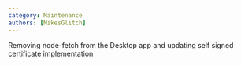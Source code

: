 ```yaml
---
category: Maintenance
authors: [MikesGlitch]
---
```


Removing node-fetch from the Desktop app and updating self signed certificate implementation
